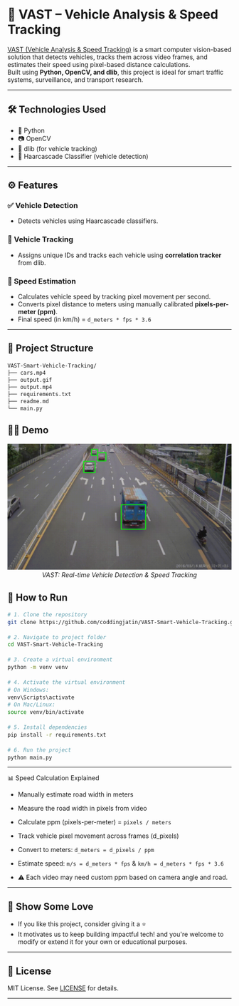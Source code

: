 # 🚗 VAST – Vehicle Analysis & Speed Tracking

[VAST (Vehicle Analysis & Speed Tracking)](https://github.com/coddingjatin/VAST-Smart-Vehicle-Tracking.git) is a smart computer vision-based solution that detects vehicles, tracks them across video frames, and estimates their speed using pixel-based distance calculations.  
Built using **Python, OpenCV, and dlib**, this project is ideal for smart traffic systems, surveillance, and transport research.

---

## 🛠 Technologies Used

- 🐍 Python  
- 📷 OpenCV  
- 📌 dlib (for vehicle tracking)  
- 🧠 Haarcascade Classifier (vehicle detection)

---

## ⚙️ Features

### ✅ Vehicle Detection
- Detects vehicles using Haarcascade classifiers.

### 🔁 Vehicle Tracking
- Assigns unique IDs and tracks each vehicle using **correlation tracker** from dlib.

### 📏 Speed Estimation
- Calculates vehicle speed by tracking pixel movement per second.
- Converts pixel distance to meters using manually calibrated **pixels-per-meter (ppm)**.
- Final speed (in km/h) = `d_meters * fps * 3.6`

---

## 📁 Project Structure
```
VAST-Smart-Vehicle-Tracking/
├── cars.mp4
├── output.gif
├── output.mp4
├── requirements.txt
├── readme.md     
└── main.py   
```
## 🧑‍🏫 Demo 
<p align="center">
  <img src="output.gif" width="600"/>
  <br/>
  <em>VAST: Real-time Vehicle Detection & Speed Tracking</em>
</p>

## 🚀 How to Run

```bash
# 1. Clone the repository
git clone https://github.com/coddingjatin/VAST-Smart-Vehicle-Tracking.git

# 2. Navigate to project folder
cd VAST-Smart-Vehicle-Tracking

# 3. Create a virtual environment
python -m venv venv

# 4. Activate the virtual environment
# On Windows:
venv\Scripts\activate
# On Mac/Linux:
source venv/bin/activate

# 5. Install dependencies
pip install -r requirements.txt

# 6. Run the project
python main.py
```
---
📊 Speed Calculation Explained
- Manually estimate road width in meters
- Measure the road width in pixels from video
- Calculate ppm (pixels-per-meter) = `pixels / meters`
- Track vehicle pixel movement across frames (d_pixels)
- Convert to meters: `d_meters = d_pixels / ppm`
- Estimate speed:
`m/s = d_meters * fps` &
`km/h = d_meters * fps * 3.6`

- ⚠️ Each video may need custom ppm based on camera angle and road.

---
## 🌟 Show Some Love

- If you like this project, consider giving it a ⭐  
- It motivates us to keep building impactful tech! and you're welcome to modify or extend it for your own or educational purposes.

---

## 📄 License

MIT License. See [LICENSE](LICENSE) for details.

---
